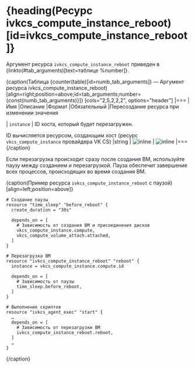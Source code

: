 # {heading(Ресурс ivkcs_compute_instance_reboot)[id=ivkcs_compute_instance_reboot]}

Аргумент ресурса `ivkcs_compute_instance_reboot` приведен в {linkto(#tab_arguments)[text=таблице %number]}.

{caption(Таблица {counter(table)[id=numb_tab_arguments]} — Аргумент ресурса ivkcs_compute_instance_reboot)[align=right;position=above;id=tab_arguments;number={const(numb_tab_arguments)}]}
[cols="2,5,2,2,2", options="header"]
|===
|Имя
|Описание
|Формат
|Обязательный
|Пересоздание ресурса при изменении значения

|
`instance`
|
ID хоста, который будет перезагружен.

ID вычисляется ресурсом, создающим хост (ресурс `vkcs_compute_instance` провайдера VK CS)
|string
| ![](/ru/assets/check.svg "inline")
| ![](/en/assets/no.svg "inline")
|===
{/caption}

Если перезагрузка происходит сразу после создания ВМ, используйте паузу между созданием и перезагрузкой. Пауза обеспечит завершение всех процессов, происходящих во время создания ВМ.

{caption(Пример ресурса `ivkcs_compute_instance_reboot` с паузой)[align=left;position=above]}
```hcl
# Создание паузы
resource "time_sleep" "before_reboot" {
  create_duration = "30s"

  depends_on = [
    # Зависимость от создания ВМ и присоединения дисков
    vkcs_compute_instance.compute,
    vkcs_compute_volume_attach.attached,
  ]
}

# Перезагрузка ВМ
resource "ivkcs_compute_instance_reboot" "reboot" {
  instance = vkcs_compute_instance.compute.id

  depends_on = [
    # Зависимость от паузы
    time_sleep.before_reboot,
  ]
}

# Выполнение скриптов
resource "ivkcs_agent_exec" "start" {
  …
  depends_on = [
    # Зависимость от перезагрузки ВМ
    ivkcs_compute_instance_reboot.reboot,
  ]
  …
}
```
{/caption}
